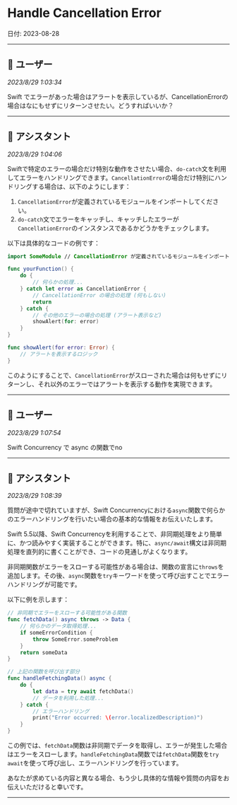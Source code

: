 # Handle Cancellation Error

日付: 2023-08-28

---

## 👤 ユーザー
*2023/8/29 1:03:34*

Swift でエラーがあった場合はアラートを表示しているが、CancellationErrorの場合はなにもせずにリターンさせたい。どうすればいいか？

---

## 🤖 アシスタント
*2023/8/29 1:04:06*

Swiftで特定のエラーの場合だけ特別な動作をさせたい場合、`do-catch`文を利用してエラーをハンドリングできます。`CancellationError`の場合だけ特別にハンドリングする場合は、以下のようにします：

1. `CancellationError`が定義されているモジュールをインポートしてください。
2. `do-catch`文でエラーをキャッチし、キャッチしたエラーが`CancellationError`のインスタンスであるかどうかをチェックします。

以下は具体的なコードの例です：

```swift
import SomeModule // CancellationError が定義されているモジュールをインポート

func yourFunction() {
    do {
        // 何らかの処理...
    } catch let error as CancellationError {
        // CancellationError の場合の処理 (何もしない)
        return
    } catch {
        // その他のエラーの場合の処理 (アラート表示など)
        showAlert(for: error)
    }
}

func showAlert(for error: Error) {
    // アラートを表示するロジック
}
```

このようにすることで、`CancellationError`がスローされた場合は何もせずにリターンし、それ以外のエラーではアラートを表示する動作を実現できます。

---

## 👤 ユーザー
*2023/8/29 1:07:54*

Swift Concurrency で async の関数でno

---

## 🤖 アシスタント
*2023/8/29 1:08:39*

質問が途中で切れていますが、Swift Concurrencyにおける`async`関数で何らかのエラーハンドリングを行いたい場合の基本的な情報をお伝えいたします。

Swift 5.5以降、Swift Concurrencyを利用することで、非同期処理をより簡単に、かつ読みやすく実装することができます。特に、`async/await`構文は非同期処理を直列的に書くことができ、コードの見通しがよくなります。

非同期関数がエラーをスローする可能性がある場合は、関数の宣言に`throws`を追加します。その後、`async`関数を`try`キーワードを使って呼び出すことでエラーハンドリングが可能です。

以下に例を示します：

```swift
// 非同期でエラーをスローする可能性がある関数
func fetchData() async throws -> Data {
    // 何らかのデータ取得処理...
    if someErrorCondition {
        throw SomeError.someProblem
    }
    return someData
}

// 上記の関数を呼び出す部分
func handleFetchingData() async {
    do {
        let data = try await fetchData()
        // データを利用した処理...
    } catch {
        // エラーハンドリング
        print("Error occurred: \(error.localizedDescription)")
    }
}
```

この例では、`fetchData`関数は非同期でデータを取得し、エラーが発生した場合はエラーをスローします。`handleFetchingData`関数では`fetchData`関数を`try await`を使って呼び出し、エラーハンドリングを行っています。

あなたが求めている内容と異なる場合、もう少し具体的な情報や質問の内容をお伝えいただけると幸いです。

---
